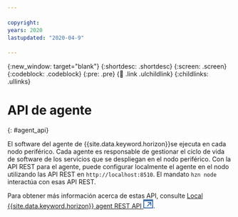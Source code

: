 ```yaml
---

copyright:
years: 2020
lastupdated: "2020-04-9"

---
```


{:new_window: target="blank"}
{:shortdesc: .shortdesc}
{:screen: .screen}
{:codeblock: .codeblock}
{:pre: .pre}
{:child: .link .ulchildlink}
{:childlinks: .ullinks}

# API de agente
{: #agent_api}

El software del agente de {{site.data.keyword.horizon}}se ejecuta en cada nodo periférico. Cada agente es responsable de gestionar el ciclo de vida de software de los servicios que se despliegan en el nodo periférico. Con
la API REST para el agente, puede configurar localmente el agente en el nodo utilizando las API REST en
`http://localhost:8510`. El mandato `hzn node` interactúa con esas API REST.

Para obtener más información acerca de estas API, consulte [Local {{site.data.keyword.horizon}} agent REST API ![Se abre en otro separador](../../images/icons/launch-glyph.svg "Se abre en otro separador")](https://github.com/open-horizon/anax/blob/master/doc/api.md).
